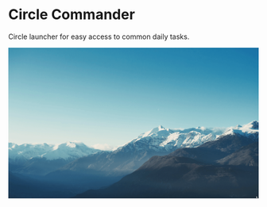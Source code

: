# Circle Commander

Circle launcher for easy access to common daily tasks.

![version.0.0.1](doc/circle-commander-demo-v.0.0.3.gif)
